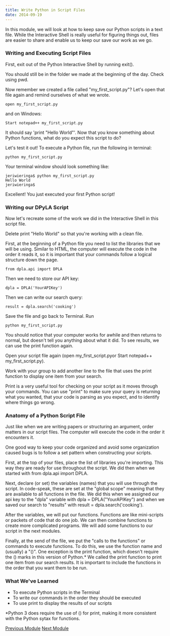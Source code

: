 ```yaml
---
title: Write Python in Script Files
date: 2014-09-19
---
```


In this module, we will look at how to keep save our Python scripts in a text file. While the Interactive Shell is really useful for figuring things out, files are easier to share and enable us to keep our save our work as we go.

### Writing and Executing Script Files

First, exit out of the Python Interactive Shell by running <span class="command">exit()</span>.

You should still be in the folder we made at the beginning of the day. Check using <span class="command">pwd</span>. 

Now remember we created a file called "my_first_script.py"? Let's open that file again and remind ourselves of what we wrote.

	open my_first_script.py

and on Windows:

	Start notepad++ my_first_script.py

It should say 'print "Hello World"'. Now that you know something about Python functions, what do you expect this script to do?

Let's test it out! To execute a Python file, run the following in terminal:

	python my_first_script.py

Your terminal window should look something like:

	jeriwieringa$ python my_first_script.py
	Hello World
	jeriwieringa$

Excellent! You just executed your first Python script!

### Writing our DPyLA Script

Now let's recreate some of the work we did in the Interactive Shell in this script file.

Delete <span class="command">print "Hello World"</span> so that you're working with a clean file. 

First, at the beginning of a Python file you need to list the libraries that we will be using. Similar to HTML, the computer will execute the code in the order it reads it, so it is important that your commands follow a logical structure down the page. 

	from dpla.api import DPLA

Then we need to store our API key:

	dpla = DPLA('YourAPIKey')

Then we can write our search query:

	result = dpla.search('cooking')

Save the file and go back to Terminal. Run 
	
	python my_first_script.py

You should notice that your computer works for awhile and then returns to normal, but doesn't tell you anything about what it did. To see results, we can use the print function again.

Open your script file again (<span class="command">open my_first_script.py</span>or <span class="command">Start notepad++ my_first_script.py</span>). 

Work with your group to add another line to the file that uses the print function to display one item from your search. 

Print is a very useful tool for checking on your script as it moves through your commands. You can use "print" to make sure your query is returning what you wanted, that your code is parsing as you expect, and to identify where things go wrong. 

### Anatomy of a Python Script File

Just like when we are writing papers or structuring an argument, order matters in our script files. The computer will execute the code in the order it encounters it.

One good way to keep your code organized and avoid some organization caused bugs is to follow a set pattern when constructing your scripts. 

First, at the top of your files, place the list of libraries you're importing. This way they are ready for use throughout the script. We did then when we started with <span class="command">from dpla.api import DPLA</span>.

Next, declare (or set) the variables (names) that you will use through the script. In code-speak, these are set at the "global scope" meaning that they are available to all functions in the file. We did this when we assigned our api key to the "dpla" variable with <span class="command">dpla = DPLA("YourAPIKey")</span> and when we saved our search to "results" with <span class="command">result = dpla.search('cooking')</span>.

After the variables, we will put our functions. Functions are like mini-scripts or packets of code that do one job. We can then combine functions to create more complicated programs. We will add some functions to our script in the next  modules.

Finally, at the send of the file, we put the "calls to the functions" or commands to execute functions. To do this, we use the function name and (usually) a "()". One exception is the print function, which doesn't require the () marks in this version of Python.* We called the print function to print one item from our search results. It is important to include the functions in the order that you want them to be run.


### What We've Learned

- To execute Python scripts in the Terminal
- To write our commands in the order they should be executed
- To use print to display the results of our scripts


*Python 3 does require the use of () for print, making it more consistent with the Python sytax for functions.

<span class="left">[Previous Module](module04.html)</span>
<span class="right">[Next Module](module06.html)</span>